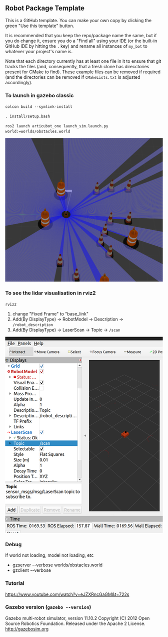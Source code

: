 ## Robot Package Template

This is a GitHub template. You can make your own copy by clicking the green "Use this template" button.

It is recommended that you keep the repo/package name the same, but if you do change it, ensure you do a "Find all" using your IDE (or the built-in GitHub IDE by hitting the `.` key) and rename all instances of `my_bot` to whatever your project's name is.

Note that each directory currently has at least one file in it to ensure that git tracks the files (and, consequently, that a fresh clone has direcctories present for CMake to find). These example files can be removed if required (and the directories can be removed if `CMakeLists.txt` is adjusted accordingly).

### To launch in gazebo classic

`colcon build --symlink-install`

`. install/setup.bash`

`ros2 launch articubot_one launch_sim.launch.py world:=worlds/obstacles.world`

![alt text](image-1.png)

### To see the lidar visualisation in rviz2

`rviz2`

1. change "Fixed Frame" to "base_link"
2. Add(By DisplayType) -> RobotModel -> Description -> `/robot_description`
3. Add(By DisplayType) -> LaserScan -> Topic -> `/scan`

![alt text](image.png)

### Debug

If world not loading, model not loading, etc
* gzserver --verbose worlds/obstacles.world
* gzclient --verbose

### Tutorial

https://www.youtube.com/watch?v=eJZXRncGaGM&t=722s

### Gazebo version (`gazebo --version`)

Gazebo multi-robot simulator, version 11.10.2
Copyright (C) 2012 Open Source Robotics Foundation.
Released under the Apache 2 License.
http://gazebosim.org